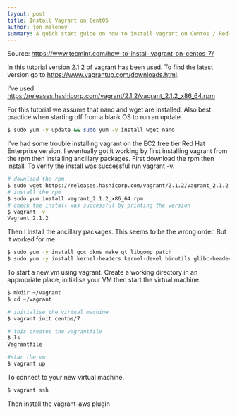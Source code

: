 ```yaml
---
layout: post
title: Install Vagrant on CentOS
author: jon_maloney
summary: A quick start guide on how to install vagrant on Centos / Red Hat
---
```


Source: 
https://www.tecmint.com/how-to-install-vagrant-on-centos-7/


In this tutorial version 2.1.2 of vagrant has been used. To find the latest version go to https://www.vagrantup.com/downloads.html.

I've used https://releases.hashicorp.com/vagrant/2.1.2/vagrant_2.1.2_x86_64.rpm

For this tutorial we assume that nano and wget are installed. Also best practice when starting off from a blank OS to run an update. 

```bash
$ sudo yum -y update && sudo yum -y install wget nano
```

I've had some trouble installing vagrant on the EC2 free tier Red Hat Enterprise version. I eventually got it working by first installing vagrant from the rpm then installing ancillary packages. First download the rpm then install. To verify the install was successful run vagrant -v. 

```bash
# download the rpm
$ sudo wget https://releases.hashicorp.com/vagrant/2.1.2/vagrant_2.1.2_x86_64.rpm
# install the rpm
$ sudo yum install vagrant_2.1.2_x86_64.rpm
# check the install was successful by printing the version
$ vagrant -v
Vagrant 2.1.2
```

Then I install the ancillary packages. This seems to be the wrong order. But it worked for me.

```bash
$ sudo yum -y install gcc dkms make qt libgomp patch
$ sudo yum -y install kernel-headers kernel-devel binutils glibc-headers glibc-devel font-forge
```

To start a new vm using vagrant. Create a working directory in an appropriate place, initialise your VM then start the virtual machine. 

```bash
$ mkdir ~/vagrant
$ cd ~/vagrant

# initialise the virtual machine
$ vagrant init centos/7

# this creates the vagrantfile
$ ls
Vagrantfile

#star the vm
$ vagrant up
```

To connect to your new virtual machine. 

```bash
$ vagrant ssh
```



Then install the vagrant-aws plugin
